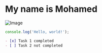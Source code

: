 <h1> My name is Mohamed</h1>

![Image]([URL_to_image](https://static01.nyt.com/images/2023/12/12/climate/12cli-cats/12cli-cats-videoSixteenByNine3000.jpg) "Optional title")

```javascript
console.log('Hello, world!');
```
```markdown
- [x] Task 1 completed
- [ ] Task 2 not completed
```
